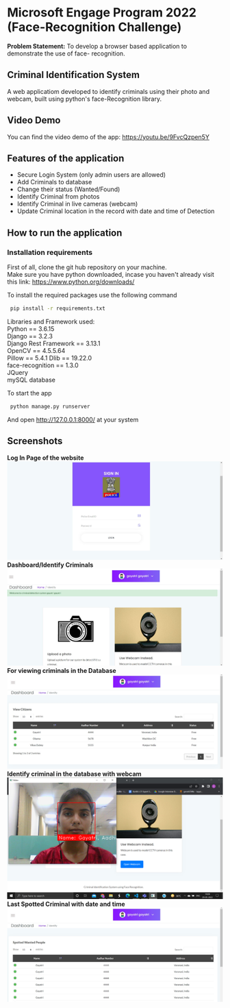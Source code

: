 
# Microsoft Engage Program 2022 (Face-Recognition Challenge)
**Problem Statement:**
To develop a browser based application to demonstrate the use of face- recognition.


## Criminal Identification System   
A web applicatiom developed to identify criminals using their photo and webcam, built using python's face-Recognition library.
   
## Video Demo
You can find the video demo of the app: https://youtu.be/9FvcQzpen5Y


## Features of the application
* Secure Login System (only admin users are allowed)
* Add Criminals to database
* Change their status (Wanted/Found)
* Identify Criminal from photos
* Identify Criminal in live cameras (webcam)
* Update Criminal location in the record with date and time of Detection



## How to run the application
### Installation requirements
First of all, clone the git hub repository on your machine.  
Make sure you have python downloaded, incase you haven't already visit this link: https://www.python.org/downloads/  

To install the required packages use the following command

```bash
 pip install -r requirements.txt
```
Libraries and Framework used:  
Python == 3.6.15   
Django == 3.2.3   
Django Rest Framework == 3.13.1  
OpenCV == 4.5.5.64  
Pillow == 5.4.1
Dlib == 19.22.0  
face-recognition == 1.3.0   
JQuery   
mySQL database 

To start the app
```bash
 python manage.py runserver
```
And open http://127.0.0.1:8000/ at your system








    
## Screenshots
**Log In Page of the website**
![App Screenshot](screenshots/login.jpg?raw=true "Log In Page")  
**Dashboard/Identify Criminals**  
![App Screenshot](screenshots/dashboard.jpg?raw=true "Log In Page")  
**For viewing criminals in the Database**
![App Screenshot](screenshots/view_criminals.jpg?raw=true "Log In Page")  
**Identify criminal in the database with webcam**
![App Screenshot](screenshots/webcam.png?raw=true "Log In Page")     
**Last Spotted Criminal with date and time**
![App Screenshot](screenshots/track_criminals.jpg?raw=true "Log In Page")    

